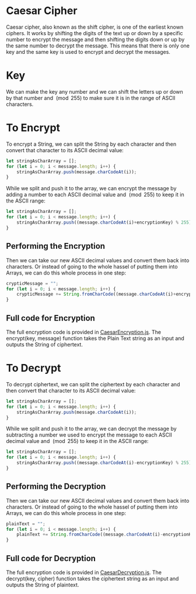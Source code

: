 # Caesar Cipher
Caesar cipher, also known as the shift cipher, is one of the earliest known ciphers. It works by shifting the digits of the text up or down by a specific number to encrypt the message and then shifting the digits down or up by the same number to decrypt the message. This means that there is only one key and the same key is used to encrypt and decrypt the messages.

# Key
We can make the key any number and we can shift the letters up or down by that number and $\pmod{255}$ to make sure it is in the range of ASCII characters.

# To Encrypt
To encrypt a String, we can split the String by each character and then convert that character to its ASCII decimal value:
```js
let stringAsCharArray = [];
for (let i = 0; i < message.length; i++) {
    stringAsCharArray.push(message.charCodeAt(i));
}
```
While we split and push it to the array, we can encrypt the message by adding a number to each ASCII decimal value and $\pmod{255}$ to keep it in the ASCII range:
```js
let stringAsCharArray = [];
for (let i = 0; i < message.length; i++) {
    stringAsCharArray.push((message.charCodeAt(i)+encryptionKey) % 255);
}
```
## Performing the Encryption
Then we can take our new ASCII decimal values and convert them back into characters. Or instead of going to the whole hassel of putting them into Arrays, we can do this whole process in one step:
```js
crypticMessage = "";
for (let i = 0; i < message.length; i++) {
    crypticMessage += String.fromCharCode((message.charCodeAt(i)+encryptionKey) % 255);
}
```
## Full code for Encryption
The full encryption code is provided in [CaesarEncryption.js](https://github.com/heightcalculator/Encryption/blob/main/CaesarCipher/CaesarEncryption.js). The encrypt(key, message) function takes the Plain Text string as an input and outputs the String of ciphertext.

# To Decrypt
To decrypt ciphertext, we can split the ciphertext by each character and then convert that character to its ASCII decimal value:
```js
let stringAsCharArray = [];
for (let i = 0; i < message.length; i++) {
    stringAsCharArray.push(message.charCodeAt(i));
}
```
While we split and push it to the array, we can decrypt the message by subtracting a number we used to encrypt the message to each ASCII decimal value and $\pmod{255}$ to keep it in the ASCII range:
```js
let stringAsCharArray = [];
for (let i = 0; i < message.length; i++) {
    stringAsCharArray.push((message.charCodeAt(i)-encryptionKey) % 255);
}
```
## Performing the Decryption
Then we can take our new ASCII decimal values and convert them back into characters. Or instead of going to the whole hassel of putting them into Arrays, we can do this whole process in one step:
```js
plainText = "";
for (let i = 0; i < message.length; i++) {
    plainText += String.fromCharCode((message.charCodeAt(i)-encryptionKey) % 255);
}
```
## Full code for Decryption
The full encryption code is provided in [CaesarDecryption.js](https://github.com/heightcalculator/Encryption/blob/main/CaesarCipher/CaesarDecryption.js). The decrypt(key, cipher) function takes the ciphertext string as an input and outputs the String of plaintext.
